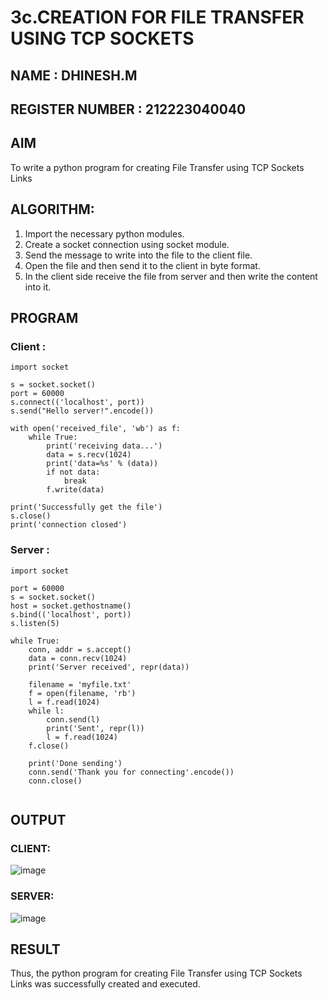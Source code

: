 # 3c.CREATION FOR FILE TRANSFER USING TCP SOCKETS
## NAME : DHINESH.M
## REGISTER NUMBER : 212223040040
## AIM
To write a python program for creating File Transfer using TCP Sockets Links
## ALGORITHM:
1. Import the necessary python modules.
2. Create a socket connection using socket module.
3. Send the message to write into the file to the client file.
4. Open the file and then send it to the client in byte format.
5. In the client side receive the file from server and then write the content into it.
## PROGRAM
### Client :
```
import socket

s = socket.socket()
port = 60000
s.connect(('localhost', port))
s.send("Hello server!".encode())

with open('received_file', 'wb') as f:
    while True:
        print('receiving data...')
        data = s.recv(1024)
        print('data=%s' % (data))
        if not data:
            break
        f.write(data)

print('Successfully get the file')
s.close()
print('connection closed')

```
### Server :

```
import socket

port = 60000
s = socket.socket()
host = socket.gethostname()
s.bind(('localhost', port))
s.listen(5)

while True:
    conn, addr = s.accept()
    data = conn.recv(1024)
    print('Server received', repr(data))

    filename = 'myfile.txt'
    f = open(filename, 'rb')
    l = f.read(1024)
    while l:
        conn.send(l)
        print('Sent', repr(l))
        l = f.read(1024)
    f.close()

    print('Done sending')
    conn.send('Thank you for connecting'.encode())
    conn.close()


```

## OUTPUT
### CLIENT:
![image](https://github.com/c-sanjay/3c.FILE_TRANSFER_USING_TCP_SOCKETS/assets/147139405/45b8f934-21b9-41f3-8481-040fdee14020)
### SERVER:
![image](https://github.com/c-sanjay/3c.FILE_TRANSFER_USING_TCP_SOCKETS/assets/147139405/163695d0-0fa5-4d6d-890a-433ffbc6aa00)

## RESULT
Thus, the python program for creating File Transfer using TCP Sockets Links was 
successfully created and executed.
